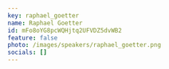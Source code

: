 ```yaml
---
key: raphael_goetter
name: Raphael Goetter
id: mFo8oYG8pcWQHjtq2UFVDZ5dvWB2
feature: false
photo: /images/speakers/raphael_goetter.png
socials: []
---
```

